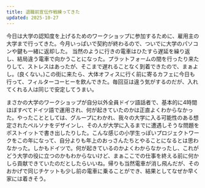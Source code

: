 ```yaml
---
title: 退職前宣伝作戦練ってきた
updated: 2025-10-27
---
```


今日は大学の認知度を上げるためのワークショップに参加するために、雇用主の大学まで行ってきた。今月いっぱいで契約が終わるので、ついでに大学のパソコンや鍵も一緒に返却した。
当然のように行きの電車はひたすら遅延を繰り返し、結局違う電車で向かうことになった。プラットフォームの間を行ったり来たりして、ストレスはあったが、そこまで遅れることなく到着できたので、まぁよし。(良くない。)この街に来たら、大体オフィスに行く前に寄るカフェに今日も行って、フィルターコーヒーを飲んできた。毎回豆は違う気がするのだが、入れてくれる人は同じで安定してうまい。

まさかの大学のワークショップが自分以外全員ドイツ語話者で、基本的に4時間ほぼすべてドイツ語で運用され、何が起きていたのかは正直よくわからなかった。やったこととしては、グループにわかれ、我々の大学に入る可能性のある想定されたペルソナをデザインし、その人が大学に入るまでに遭遇しそうな問題をポストイットで書き出したりした。こんな感じの小学生っぽいプロジェクトワークをこの年になって、自分よりも年上のおっさんたちとやることになるとは思わなかった。しかもドイツで。何が起きているのかよくわからなかったし、これがどう大学の役に立つのかもわからないけど、まぁここでの仕事を終える前に何かしら貢献できていたのだとしたらいいね。帰りも当然電車が消し飛んだが、そのおかげで同じチケットも少し前の電車に乗ることができ、結果としてなぜか早く家には着きそう。